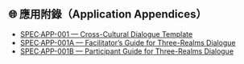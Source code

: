 ## 🌐 應用附錄（Application Appendices）
- [SPEC·APP-001 — Cross-Cultural Dialogue Template](DOCS/SPEC·APP-001-Cross-Cultural-Dialogue.md)
- [SPEC·APP-001A — Facilitator’s Guide for Three-Realms Dialogue](DOCS/SPEC·APP-001A-Facilitator-Guide.md)
- [SPEC·APP-001B — Participant Guide for Three-Realms Dialogue](DOCS/SPEC·APP-001B-Participant-Guide.md)

